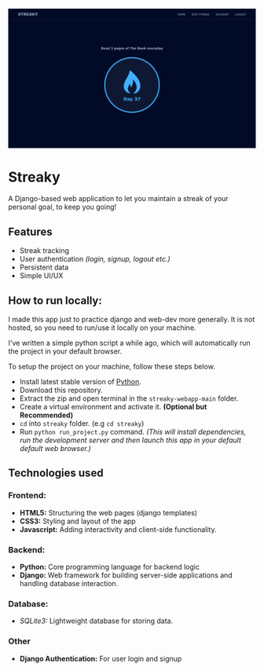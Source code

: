 <p align="center">
  <img src="https://raw.githubusercontent.com/Anas-Shakeel/streaky-webapp/main/assets/home-ss.png" />
</p>

# Streaky

A Django-based web application to let you maintain a streak of your personal goal, to keep you going!

## Features

-   Streak tracking
-   User authentication _(login, signup, logout etc.)_
-   Persistent data
-   Simple UI/UX

## How to run locally:

I made this app just to practice django and web-dev more generally. It is not hosted, so you need to run/use it locally on your machine.

I've written a simple python script a while ago, which will automatically run the project in your default browser.

To setup the project on your machine, follow these steps below.

-   Install latest stable version of [Python](https://www.python.org/downloads/).
-   Download this repository.
-   Extract the zip and open terminal in the `streaky-webapp-main` folder.
-   Create a virtual environment and activate it. **(Optional but Recommended)**
-   `cd` into `streaky` folder. (e.g `cd streaky`)
-   Run `python run_project.py` command. _(This will install dependencies, run the development server and then launch this app in your default default web browser.)_

## Technologies used

### Frontend:

-   **HTML5:** Structuring the web pages (django templates)
-   **CSS3:** Styling and layout of the app
-   **Javascript:** Adding interactivity and client-side functionality.

### Backend:

-   **Python:** Core programming language for backend logic
-   **Django:** Web framework for building server-side applications and handling database interaction.

### Database:

-   _SQLite3:_ Lightweight database for storing data.

### Other

-   **Django Authentication:** For user login and signup
